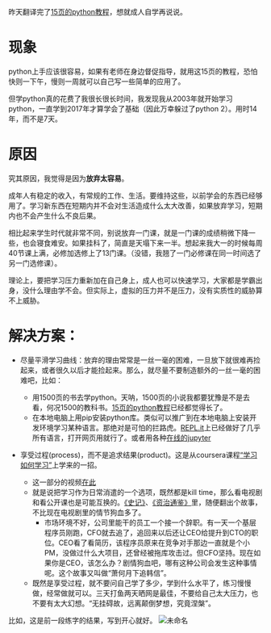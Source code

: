 <!--
.. title: 成人自学的困难
.. slug: adult_self_study
.. date: 2019-08-03 12:01 UTC+08:00
.. tags: 
.. category: 
.. link:
.. description:
.. type: text
-->

昨天翻译完了[15页的python教程](../python/15_pages_python_tutorial_translated/)，想就成人自学再说说。

# 现象
python上手应该很容易，如果有老师在身边督促指导，就用这15页的教程，恐怕快则一下午，慢则一周就可以自己写一些简单的应用了。

但学python真的花费了我很长很长时间，我发现我从2003年就开始学习python，一直学到2017年才算学会了基础（因此万幸躲过了python 2）。用时14年，而不是7天。

# 原因
究其原因，我觉得是因为**放弃太容易**。

成年人有稳定的收入，有常规的工作、生活。要维持这些，以前学会的东西已经够用了。学习新东西在短期内并不会对生活造成什么太大改善，如果放弃学习，短期内也不会产生什么不良后果。

相比起来学生时代就非常不同，别说放弃一门课，就是一门课的成绩稍微下降一些，也会寝食难安。如果挂科了，简直是天塌下来一半。想起来我大一的时候每周40节课上满，必修加选修上了13门课。（没错，我翘了一门必修课在同一时间选了另一门选修课）。

理论上，要把学习压力重新加在自己身上，成人也可以快速学习，大家都是学霸出身，没什么理由学不会。但实际上，虚拟的压力并不是压力，没有实质性的威胁算不上威胁。

# 解决方案：

* 尽量平滑学习曲线：放弃的理由常常是一丝一毫的困难，一旦放下就很难再捡起来，或者很久以后才能捡起来。那么，就尽量不要制造额外的一丝一毫的困难吧，比如：
  
  * 用1500页的书去学python。天呐，1500页的小说我都要犹豫是不是去看，何况1500的教科书。[15页的python教程](https://github.com/goldengrape/PartIA-Computing-Michaelmas-zh-CN)已经都觉得长了。
  * 在本地电脑上用pip安装python库。类似可以推广到在本地电脑上安装开发环境学习某种语言。那绝对是可怕的拦路虎。[REPL.it](https://repl.it)上已经做好了几乎所有语言，打开网页用就行了。或者用各种[在线的jupyter](https://goldengrape.github.io/posts/python/na-xie-zai-xian-de-jupyter/)

* 享受过程(process)，而不是追求结果(product)。这是从coursera课程[“学习如何学习”](https://www.coursera.org/learn/learning-how-to-learn/home/welcome)上学来的一招。
  * 这一部分的视频[在此](https://www.youtube.com/watch?v=gCKcqLVGnSg&list=PLievC1UeaSOD3EBaJaHstTKIXS51Sfjwo&index=20&t=0s)
  * 就是说把学习作为日常消遣的一个选项，既然都是kill time，那么看电视剧和看公开课也是可能互换的。[《史记》](https://www.coursera.org/learn/shiji)、[《资治通鉴》](http://www.xuetangx.com/courses/course-v1:TsinghuaX+00612642X+sp/about)里，随便翻出个故事，不比现在电视剧里的情节狗血多了。
    * 市场环境不好，公司里能干的员工一个接一个辞职。有一天一个基层程序员刚跑，CFO就去追了，追回来以后还让CEO给提升到CTO的职位。CEO看了看简历，该程序员原来在竞争对手那边一直就是个小PM，没做过什么大项目，还曾经被拖库攻击过。但CFO坚持。现在如果你是CEO，该怎么办？剧情狗血吧，哪有这种公司会发生这种事情呢。这个故事又叫做“萧何月下追韩信”。
  * 既然是享受过程，就不要问自己学了多少，学到什么水平了，练习慢慢做，经常做就可以。三天打鱼两天晒网是最佳，不要给自己太大压力，也不要有太大幻想。“无挂碍故，远离颠倒梦想，究竟涅槃”。

比如，这是前一段练字的结果，写到开心就好。
![未命名](https://i.loli.net/2019/08/03/AuevRE7mDhYxKaj.png)

 